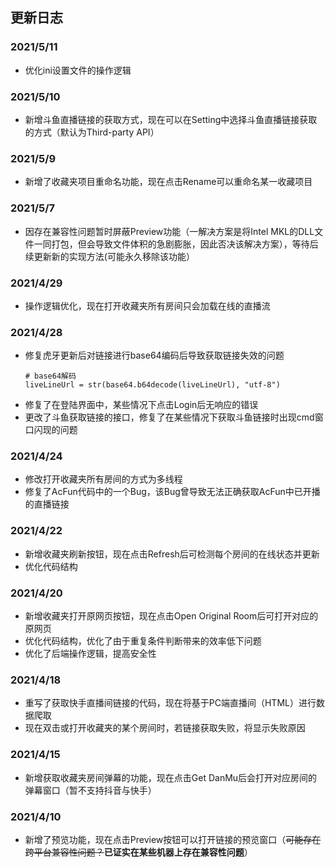 ## 更新日志

### 2021/5/11

- 优化ini设置文件的操作逻辑

### 2021/5/10
- 新增斗鱼直播链接的获取方式，现在可以在Setting中选择斗鱼直播链接获取的方式（默认为Third-party API）

### 2021/5/9

- 新增了收藏夹项目重命名功能，现在点击Rename可以重命名某一收藏项目

### 2021/5/7

- 因存在兼容性问题暂时屏蔽Preview功能（一解决方案是将Intel MKL的DLL文件一同打包，但会导致文件体积的急剧膨胀，因此否决该解决方案），等待后续更新新的实现方法(可能永久移除该功能）

### 2021/4/29

* 操作逻辑优化，现在打开收藏夹所有房间只会加载在线的直播流

### 2021/4/28

* 修复虎牙更新后对链接进行base64编码后导致获取链接失效的问题
  ~~~
  # base64解码
  liveLineUrl = str(base64.b64decode(liveLineUrl), "utf-8")
  ~~~
* 修复了在登陆界面中，某些情况下点击Login后无响应的错误
* 更改了斗鱼获取链接的接口，修复了在某些情况下获取斗鱼链接时出现cmd窗口闪现的问题

### 2021/4/24

* 修改打开收藏夹所有房间的方式为多线程
* 修复了AcFun代码中的一个Bug，该Bug曾导致无法正确获取AcFun中已开播的直播链接

### 2021/4/22

* 新增收藏夹刷新按钮，现在点击Refresh后可检测每个房间的在线状态并更新
* 优化代码结构

### 2021/4/20

* 新增收藏夹打开原网页按钮，现在点击Open Original Room后可打开对应的原网页
* 优化代码结构，优化了由于重复条件判断带来的效率低下问题
* 优化了后端操作逻辑，提高安全性

### 2021/4/18

* 重写了获取快手直播间链接的代码，现在将基于PC端直播间（HTML）进行数据爬取
* 现在双击或打开收藏夹的某个房间时，若链接获取失败，将显示失败原因

### 2021/4/15

* 新增获取收藏夹房间弹幕的功能，现在点击Get DanMu后会打开对应房间的弹幕窗口（暂不支持抖音与快手）

### 2021/4/10

* 新增了预览功能，现在点击Preview按钮可以打开链接的预览窗口（~~可能存在跨平台兼容性问题？~~__已证实在某些机器上存在兼容性问题__）